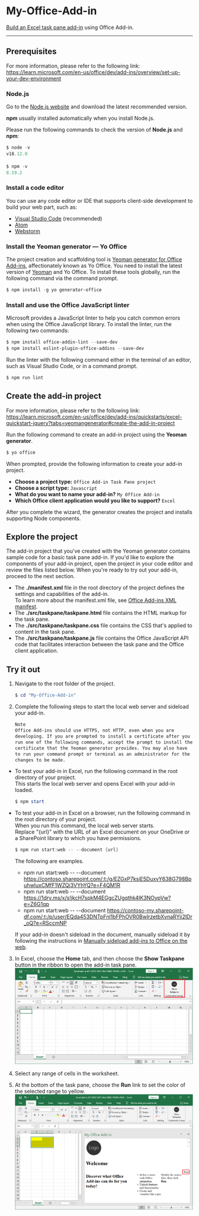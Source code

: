 # My-Office-Add-in
[Build an Excel task pane add-in](https://learn.microsoft.com/en-us/office/dev/add-ins/quickstarts/excel-quickstart-jquery?tabs=yeomangenerator) using Office Add-in.

---
## Prerequisites
For more information, please refer to the following link: <br/>
https://learn.microsoft.com/en-us/office/dev/add-ins/overview/set-up-your-dev-environment

### Node.js
Go to the [Node.js website](https://nodejs.org/en/) and download the latest recommended version.

**npm** usually installed automatically when you install Node.js.

Please run the following commands to check the version of **Node.js** and **npm**:
```powershell
$ node -v
v18.12.0

$ npm -v
8.19.2
```

### Install a code editor
You can use any code editor or IDE that supports client-side development to build your web part, such as:

- [Visual Studio Code](https://code.visualstudio.com/) (recommended)
- [Atom](https://atom.io/)
- [Webstorm](https://www.jetbrains.com/webstorm)

### Install the Yeoman generator — Yo Office
The project creation and scaffolding tool is [Yeoman generator for Office Add-ins](https://learn.microsoft.com/en-us/office/dev/add-ins/develop/yeoman-generator-overview), affectionately known as Yo Office. You need to install the latest version of [Yeoman](https://github.com/yeoman/yo) and Yo Office. To install these tools globally, run the following command via the command prompt.
```powershell
$ npm install -g yo generator-office
```

### Install and use the Office JavaScript linter
Microsoft provides a JavaScript linter to help you catch common errors when using the Office JavaScript library. To install the linter, run the following two commands:
```powershell
$ npm install office-addin-lint --save-dev
$ npm install eslint-plugin-office-addins --save-dev
```

Run the linter with the following command either in the terminal of an editor, such as Visual Studio Code, or in a command prompt.
```powershell
$ npm run lint
```

## Create the add-in project
For more information, please refer to the following link: <br/>
https://learn.microsoft.com/en-us/office/dev/add-ins/quickstarts/excel-quickstart-jquery?tabs=yeomangenerator#create-the-add-in-project

Run the following command to create an add-in project using the **Yeoman generator**.
```powershell
$ yo office
```

When prompted, provide the following information to create your add-in project.

* **Choose a project type:** `Office Add-in Task Pane project`
* **Choose a script type:** `Javascript`
* **What do you want to name your add-in?** `My Office Add-in`
* **Which Office client application would you like to support?** `Excel`

After you complete the wizard, the generator creates the project and installs supporting Node components.

## Explore the project
The add-in project that you've created with the Yeoman generator contains sample code for a basic task pane add-in. If you'd like to explore the components of your add-in project, open the project in your code editor and review the files listed below. When you're ready to try out your add-in, proceed to the next section.
* The **./manifest.xml** file in the root directory of the project defines the settings and capabilities of the add-in.<br/>To learn more about the manifest.xml file, see [Office Add-ins XML manifest](https://learn.microsoft.com/en-us/office/dev/add-ins/develop/add-in-manifests).
* The **./src/taskpane/taskpane.html** file contains the HTML markup for the task pane.
* The **./src/taskpane/taskpane.css** file contains the CSS that's applied to content in the task pane.
* The **./src/taskpane/taskpane.js** file contains the Office JavaScript API code that facilitates interaction between the task pane and the Office client application.

## Try it out
1. Navigate to the root folder of the project.
   ```powershell
   $ cd "My-Office-Add-in"
   ```
2. Complete the following steps to start the local web server and sideload your add-in.
   ```
   Note
   Office Add-ins should use HTTPS, not HTTP, even when you are developing. If you are prompted to install a certificate after you run one of the following commands, accept the prompt to install the certificate that the Yeoman generator provides. You may also have to run your command prompt or terminal as an administrator for the changes to be made.
   ```
  * To test your add-in in Excel, run the following command in the root directory of your project.<br/>This starts the local web server and opens Excel with your add-in loaded.
    ```powershell
    $ npm start
    ```
  * To test your add-in in Excel on a browser, run the following command in the root directory of your project.<br/>When you run this command, the local web server starts.<br/>Replace "{url}" with the URL of an Excel document on your OneDrive or a SharePoint library to which you have permissions.
    ```powershell
    $ npm run start:web -- --document {url}
    ```
    The following are examples.
    * npm run start:web -- --document https://contoso.sharepoint.com/:t:/g/EZGxP7ksiE5DuxvY638G798BpuhwluxCMfF1WZQj3VYhYQ?e=F4QM1R
    * npm run start:web -- --document https://1drv.ms/x/s!jkcH7spkM4EGgcZUgqthk4IK3NOypVw?e=Z6G1qp
    * npm run start:web -- --document https://contoso-my.sharepoint-df.com/:t:/p/user/EQda453DNTpFnl1bFPhOVR0BwlrzetbXvnaRYii2lDr_oQ?e=RSccmNP

    If your add-in doesn't sideload in the document, manually sideload it by following the instructions in [Manually sideload add-ins to Office on the web](https://learn.microsoft.com/en-us/office/dev/add-ins/testing/sideload-office-add-ins-for-testing#manually-sideload-an-add-in-to-office-on-the-web).

3. In Excel, choose the **Home** tab, and then choose the **Show Taskpane** button in the ribbon to open the add-in task pane.<br/>
   ![Alt text](help/show-taskpane-button.png?raw=true)

4. Select any range of cells in the worksheet.

5. At the bottom of the task pane, choose the **Run** link to set the color of the selected range to yellow.
   ![Alt text](help/run-add-in.png?raw=true)

